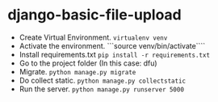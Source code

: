 # django-basic-file-upload
- Create Virtual Environment.
    ```virtualenv venv```
- Activate the environment.
    ```source venv/bin/activate````
- Install requirements.txt
    ```pip install -r requirements.txt```
- Go to the project folder (In this case: dfu)
- Migrate.
    ```python manage.py migrate```
- Do collect static.
    ```python manage.py collectstatic```
- Run the server.
    ```python manage.py runserver 5000```
